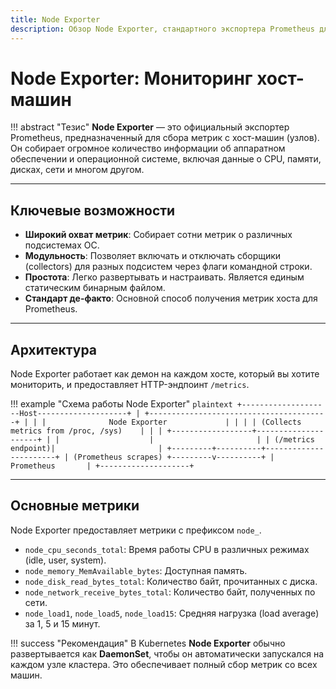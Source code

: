 ```yaml
---
title: Node Exporter
description: Обзор Node Exporter, стандартного экспортера Prometheus для сбора метрик хост-машины.
---
```


# Node Exporter: Мониторинг хост-машин

!!! abstract "Тезис"
    **Node Exporter** — это официальный экспортер Prometheus, предназначенный для сбора метрик с хост-машин (узлов). Он собирает огромное количество информации об аппаратном обеспечении и операционной системе, включая данные о CPU, памяти, дисках, сети и многом другом.

---

## Ключевые возможности

-   **Широкий охват метрик**: Собирает сотни метрик о различных подсистемах ОС.
-   **Модульность**: Позволяет включать и отключать сборщики (collectors) для разных подсистем через флаги командной строки.
-   **Простота**: Легко развертывать и настраивать. Является единым статическим бинарным файлом.
-   **Стандарт де-факто**: Основной способ получения метрик хоста для Prometheus.

---

## Архитектура

Node Exporter работает как демон на каждом хосте, который вы хотите мониторить, и предоставляет HTTP-эндпоинт `/metrics`.

!!! example "Схема работы Node Exporter"
    ```plaintext
    +--------------------Host--------------------+
    | +----------------------------------------+ |
    | |              Node Exporter             | |
    | | (Collects metrics from /proc, /sys)    | |
    | +------------------+---------------------+ |
    |                    |                       |
    | (/metrics endpoint)|                       |
    +---------+----------+-----------------------+
              | (Prometheus scrapes)
    +---------v----------+
    |   Prometheus       |
    +--------------------+
    ```

---

## Основные метрики

Node Exporter предоставляет метрики с префиксом `node_`.

-   `node_cpu_seconds_total`: Время работы CPU в различных режимах (idle, user, system).
-   `node_memory_MemAvailable_bytes`: Доступная память.
-   `node_disk_read_bytes_total`: Количество байт, прочитанных с диска.
-   `node_network_receive_bytes_total`: Количество байт, полученных по сети.
-   `node_load1`, `node_load5`, `node_load15`: Средняя нагрузка (load average) за 1, 5 и 15 минут.

!!! success "Рекомендация"
    В Kubernetes **Node Exporter** обычно развертывается как **DaemonSet**, чтобы он автоматически запускался на каждом узле кластера. Это обеспечивает полный сбор метрик со всех машин.
